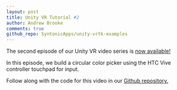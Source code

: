 ```yaml
---
layout: post
title: Unity VR Tutorial #2
author: Andrew Brooke
comments: true
github_repo: SyntonicApps/unity-vrtk-examples
---
```


The second episode of our Unity VR video series is [now available!](https://youtu.be/1HDdPX6NQKE)

In this episode, we build a circular color picker using the HTC Vive controller touchpad for input.

Follow along with the code for this video in our [Github repository.](https://github.com/SyntonicApps/unity-vrtk-examples)
